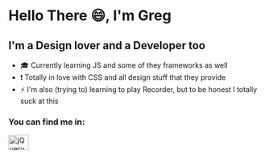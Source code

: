 # Hello There :smile:, I'm Greg

## I'm a Design lover and a Developer too
- :mortar_board: Currently learning JS and some of they frameworks as well
- :exclamation: Totally in love with CSS and all design stuff that they provide
- :zap: I'm also (trying to) learning to play Recorder, but to be honest I totally suck at this

### You can find me in:
[<img align="center" alt="jQuery" height="30" width="40" src="https://raw.githubusercontent.com/jmnote/z-icons/master/svg/twitter.svg" />](twitter.com/gregsnn)